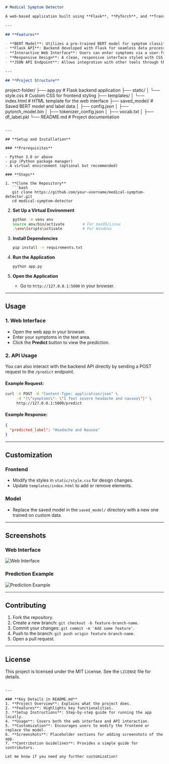 

```markdown
# Medical Symptom Detector

A web-based application built using **Flask**, **PyTorch**, and **Transformers** to detect medical symptoms based on user input. This tool can be used for basic intent detection in medical applications like chatbots.

---

## **Features**

- **BERT Model**: Utilizes a pre-trained BERT model for symptom classification.
- **Flask API**: Backend developed with Flask for seamless data processing and model inference.
- **Interactive Web Interface**: Users can enter symptoms via a user-friendly web interface to get predictions.
- **Responsive Design**: A clean, responsive interface styled with CSS.
- **JSON API Endpoint**: Allows integration with other tools through the `/predict` endpoint.

---

## **Project Structure**

```
project-folder/
├── app.py                # Flask backend application
├── static/
│   └── style.css         # Custom CSS for frontend styling
├── templates/
│   └── index.html        # HTML template for the web interface
├── saved_model/          # Saved BERT model and label data
│   ├── config.json
│   ├── pytorch_model.bin
│   ├── tokenizer_config.json
│   ├── vocab.txt
│   ├── df_label.pkl
└── README.md             # Project documentation
```

---

## **Setup and Installation**

### **Prerequisites**

- Python 3.8 or above
- pip (Python package manager)
- A virtual environment (optional but recommended)

### **Steps**

1. **Clone the Repository**
   ```bash
   git clone https://github.com/your-username/medical-symptom-detector.git
   cd medical-symptom-detector
   ```

2. **Set Up a Virtual Environment**
   ```bash
   python -m venv env
   source env/bin/activate        # For macOS/Linux
   .\env\Scripts\activate         # For Windows
   ```

3. **Install Dependencies**
   ```bash
   pip install -r requirements.txt
   ```

4. **Run the Application**
   ```bash
   python app.py
   ```

5. **Open the Application**
   - Go to `http://127.0.0.1:5000` in your browser.

---

## **Usage**

### **1. Web Interface**

- Open the web app in your browser.
- Enter your symptoms in the text area.
- Click the **Predict** button to view the prediction.

### **2. API Usage**

You can also interact with the backend API directly by sending a POST request to the `/predict` endpoint.

#### Example Request:
```bash
curl -X POST -H "Content-Type: application/json" \
     -d "{\"symptoms\": \"I feel severe headache and nausea\"}" \
     http://127.0.0.1:5000/predict
```

#### Example Response:
```json
{
  "predicted_label": "Headache and Nausea"
}
```

---

## **Customization**

### **Frontend**
- Modify the styles in `static/style.css` for design changes.
- Update `templates/index.html` to add or remove elements.

### **Model**
- Replace the saved model in the `saved_model/` directory with a new one trained on custom data.

---

## **Screenshots**

### **Web Interface**
![Web Interface](path/to/screenshot1.png)

### **Prediction Example**
![Prediction Example](path/to/screenshot2.png)

---

## **Contributing**

1. Fork the repository.
2. Create a new branch: `git checkout -b feature-branch-name`.
3. Commit your changes: `git commit -m 'Add some feature'`.
4. Push to the branch: `git push origin feature-branch-name`.
5. Open a pull request.

---

## **License**

This project is licensed under the MIT License. See the `LICENSE` file for details.
```

---

### **Key Details in README.md**
1. **Project Overview**: Explains what the project does.
2. **Features**: Highlights key functionalities.
3. **Setup Instructions**: Step-by-step guide for running the app locally.
4. **Usage**: Covers both the web interface and API interaction.
5. **Customization**: Encourages users to modify the frontend or replace the model.
6. **Screenshots**: Placeholder sections for adding screenshots of the app.
7. **Contribution Guidelines**: Provides a simple guide for contributors.

Let me know if you need any further customization!
